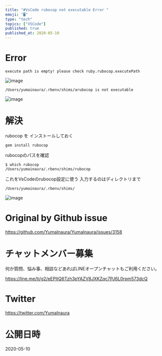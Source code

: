 ```yaml
---
title: "#VsCode rubocop not executable Error "
emoji: "🖥"
type: "tech"
topics: ["VSCode"]
published: true
published_at: 2020-05-10
---
```


# Error

`execute path is empty! please check ruby.rubocop.executePath`

![image](https://user-images.githubusercontent.com/13635059/81465055-19e13180-9202-11ea-8d57-18653881fa8a.png)

`/Users/yumainaura/.rbenv/shims/arubocop is not executable`

![image](https://user-images.githubusercontent.com/13635059/81465079-48f7a300-9202-11ea-8a9d-356a9dc3f9bd.png)

# 解決

rubocop を インストールしておく

```
gem install rubocop
```

rubocopのパスを確認

```
$ which rubocop
/Users/yumainaura/.rbenv/shims/rubocop
```

これをVsCodeのrubocop設定に使う
入力するのはディレクトリまで

`/Users/yumainaura/.rbenv/shims/`

![image](https://user-images.githubusercontent.com/13635059/81465025-c5d64d00-9201-11ea-9b7b-fcd0f452996a.png)


# Original by Github issue

https://github.com/YumaInaura/YumaInaura/issues/3158











<!-- Update From Qiita API -->

# チャットメンバー募集


何か質問、悩み事、相談などあればLINEオープンチャットもご利用ください。

https://line.me/ti/g2/eEPltQ6Tzh3pYAZV8JXKZqc7PJ6L0rpm573dcQ





# Twitter


https://twitter.com/YumaInaura


<!-- Update From Qiita API -->



# 公開日時

2020-05-10
